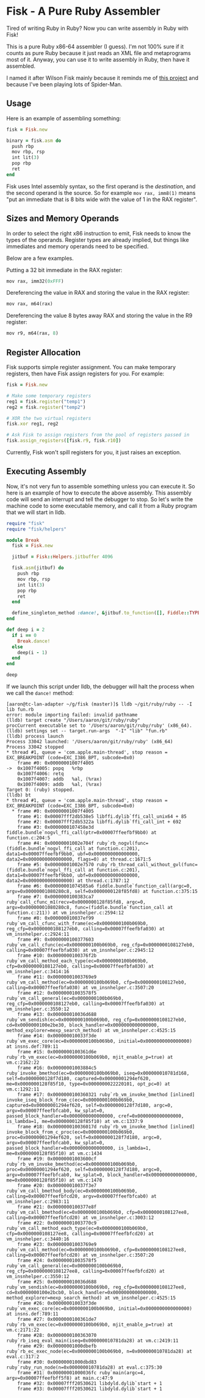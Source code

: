 # Fisk - A Pure Ruby Assembler

Tired of writing Ruby in Ruby?  Now you can write assembly in Ruby with Fisk!

This is a pure Ruby x86-64 assembler (I guess).  I'm not 100% sure if it counts
as pure Ruby because it just reads an XML file and metaprograms most of it.
Anyway, you can use it to write assembly in Ruby, then have it assembled.

I named it after Wilson Fisk mainly because it reminds me of [this
project](https://github.com/seattlerb/wilson) and because I've been playing
lots of Spider-Man.

## Usage

Here is an example of assembling something:

```ruby
fisk = Fisk.new

binary = fisk.asm do
  push rbp
  mov rbp, rsp
  int lit(3)
  pop rbp
  ret
end
```

Fisk uses Intel assembly syntax, so the first operand is the *destination*, and
the second operand is the source.  So for example `mov rax, imm8(1)` means "put
an immediate that is 8 bits wide with the value of 1 in the RAX register".

## Sizes and Memory Operands

In order to select the right x86 instruction to emit, Fisk needs to know the
types of the operands.  Register types are already implied, but things like
immediates and memory operands need to be specified.

Below are a few examples.

Putting a 32 bit immediate in the RAX register:

```ruby
mov rax, imm32(0xFFF)
```

Dereferencing the value in RAX and storing the value in the RAX register:

```ruby
mov rax, m64(rax)
```

Dereferencing the value 8 bytes away RAX and storing the value in the R9 register:

```ruby
mov r9, m64(rax, 8)
```

## Register Allocation

Fisk supports simple register assignment.  You can make temporary registers,
then have Fisk assign registers for you.  For example:

```ruby
fisk = Fisk.new

# Make some temporary registers
reg1 = fisk.register("temp1")
reg2 = fisk.register("temp2")

# XOR the two virtual registers
fisk.xor reg1, reg2

# Ask Fisk to assign registers from the pool of registers passed in
fisk.assign_registers([fisk.r9, fisk.r10])
```

Currently, Fisk won't spill registers for you, it just raises an exception.

## Executing Assembly

Now, it's not very fun to assemble something unless you can execute it.  So
here is an example of how to execute the above assembly.  This assembly code
will send an interrupt and tell the debugger to stop.  So let's write the
machine code to some executable memory, and call it from a Ruby program that we
will start in lldb.

```ruby
require "fisk"
require "fisk/helpers"

module Break
  fisk = Fisk.new

  jitbuf = Fisk::Helpers.jitbuffer 4096

  fisk.asm(jitbuf) do
    push rbp
    mov rbp, rsp
    int lit(3)
    pop rbp
    ret
  end

  define_singleton_method :dance!, &jitbuf.to_function([], Fiddle::TYPE_VOID)
end

def deep i = 2
  if i == 0
    Break.dance!
  else
    deep(i - 1)
  end
end

deep
```

If we launch this script under lldb, the debugger will halt the process when we call the `dance!` method:

```
[aaron@tc-lan-adapter ~/g/fisk (master)]$ lldb ~/git/ruby/ruby -- -I lib fun.rb
error: module importing failed: invalid pathname
(lldb) target create "/Users/aaron/git/ruby/ruby"
procCurrent executable set to '/Users/aaron/git/ruby/ruby' (x86_64).
(lldb) settings set -- target.run-args  "-I" "lib" "fun.rb"
(lldb) process launch
Process 33042 launched: '/Users/aaron/git/ruby/ruby' (x86_64)
Process 33042 stopped
* thread #1, queue = 'com.apple.main-thread', stop reason = EXC_BREAKPOINT (code=EXC_I386_BPT, subcode=0x0)
    frame #0: 0x00000001007f4005
->  0x1007f4005: popq   %rbp
    0x1007f4006: retq   
    0x1007f4007: addb   %al, (%rax)
    0x1007f4009: addb   %al, (%rax)
Target 0: (ruby) stopped.
(lldb) bt
* thread #1, queue = 'com.apple.main-thread', stop reason = EXC_BREAKPOINT (code=EXC_I386_BPT, subcode=0x0)
  * frame #0: 0x00000001007f4005
    frame #1: 0x00007fff2db538e5 libffi.dylib`ffi_call_unix64 + 85
    frame #2: 0x00007fff2db5322a libffi.dylib`ffi_call_int + 692
    frame #3: 0x0000000107458e3d fiddle.bundle`nogvl_ffi_call(ptr=0x00007ffeefbf9bb0) at function.c:204:5
    frame #4: 0x00000001002e704f ruby`rb_nogvl(func=(fiddle.bundle`nogvl_ffi_call at function.c:201), data1=0x00007ffeefbf9bb0, ubf=0x0000000000000000, data2=0x0000000000000000, flags=0) at thread.c:1671:5
    frame #5: 0x00000001002e7570 ruby`rb_thread_call_without_gvl(func=(fiddle.bundle`nogvl_ffi_call at function.c:201), data1=0x00007ffeefbf9bb0, ubf=0x0000000000000000, data2=0x0000000000000000) at thread.c:1787:12
    frame #6: 0x00000001074585a6 fiddle.bundle`function_call(argc=0, argv=0x00000001080280c8, self=0x0000000128f85fd8) at function.c:375:15
    frame #7: 0x0000000100383ca7 ruby`call_cfunc_m1(recv=0x0000000128f85fd8, argc=0, argv=0x00000001080280c8, func=(fiddle.bundle`function_call at function.c:211)) at vm_insnhelper.c:2594:12
    frame #8: 0x000000010037ef99 ruby`vm_call_cfunc_with_frame(ec=0x0000000100b069b0, reg_cfp=0x0000000108127eb0, calling=0x00007ffeefbfa030) at vm_insnhelper.c:2924:11
    frame #9: 0x0000000100377603 ruby`vm_call_cfunc(ec=0x0000000100b069b0, reg_cfp=0x0000000108127eb0, calling=0x00007ffeefbfa030) at vm_insnhelper.c:2945:12
    frame #10: 0x0000000100376f2b ruby`vm_call_method_each_type(ec=0x0000000100b069b0, cfp=0x0000000108127eb0, calling=0x00007ffeefbfa030) at vm_insnhelper.c:3414:16
    frame #11: 0x00000001003769e9 ruby`vm_call_method(ec=0x0000000100b069b0, cfp=0x0000000108127eb0, calling=0x00007ffeefbfa030) at vm_insnhelper.c:3507:20
    frame #12: 0x00000001003578f5 ruby`vm_call_general(ec=0x0000000100b069b0, reg_cfp=0x0000000108127eb0, calling=0x00007ffeefbfa030) at vm_insnhelper.c:3550:12
    frame #13: 0x000000010036d688 ruby`vm_sendish(ec=0x0000000100b069b0, reg_cfp=0x0000000108127eb0, cd=0x0000000100e2be30, block_handler=0x0000000000000000, method_explorer=mexp_search_method) at vm_insnhelper.c:4525:15
    frame #14: 0x000000010033f3de ruby`vm_exec_core(ec=0x0000000100b069b0, initial=0x0000000000000000) at insns.def:789:11
    frame #15: 0x0000000100361d6e ruby`rb_vm_exec(ec=0x0000000100b069b0, mjit_enable_p=true) at vm.c:2162:22
    frame #16: 0x00000001003884c5 ruby`invoke_bmethod(ec=0x0000000100b069b0, iseq=0x000000010781d168, self=0x0000000128f7d180, captured=0x00000001294ef620, me=0x0000000128f85f10, type=0x0000000022220101, opt_pc=0) at vm.c:1292:11
    frame #17: 0x0000000100360321 ruby`rb_vm_invoke_bmethod [inlined] invoke_iseq_block_from_c(ec=0x0000000100b069b0, captured=0x00000001294ef620, self=0x0000000128f7d180, argc=0, argv=0x00007ffeefbfcab0, kw_splat=0, passed_block_handler=0x0000000000000000, cref=0x0000000000000000, is_lambda=1, me=0x0000000128f85f10) at vm.c:1337:9
    frame #18: 0x000000010036017d ruby`rb_vm_invoke_bmethod [inlined] invoke_block_from_c_proc(ec=0x0000000100b069b0, proc=0x00000001294ef620, self=0x0000000128f7d180, argc=0, argv=0x00007ffeefbfcab0, kw_splat=0, passed_block_handler=0x0000000000000000, is_lambda=1, me=0x0000000128f85f10) at vm.c:1434
    frame #19: 0x00000001003600cf ruby`rb_vm_invoke_bmethod(ec=0x0000000100b069b0, proc=0x00000001294ef620, self=0x0000000128f7d180, argc=0, argv=0x00007ffeefbfcab0, kw_splat=0, block_handler=0x0000000000000000, me=0x0000000128f85f10) at vm.c:1470
    frame #20: 0x000000010037f3e7 ruby`vm_call_bmethod_body(ec=0x0000000100b069b0, calling=0x00007ffeefbfcd20, argv=0x00007ffeefbfcab0) at vm_insnhelper.c:2983:11
    frame #21: 0x0000000100377e8f ruby`vm_call_bmethod(ec=0x0000000100b069b0, cfp=0x0000000108127ee8, calling=0x00007ffeefbfcd20) at vm_insnhelper.c:3003:12
    frame #22: 0x00000001003770c9 ruby`vm_call_method_each_type(ec=0x0000000100b069b0, cfp=0x0000000108127ee8, calling=0x00007ffeefbfcd20) at vm_insnhelper.c:3440:16
    frame #23: 0x00000001003769e9 ruby`vm_call_method(ec=0x0000000100b069b0, cfp=0x0000000108127ee8, calling=0x00007ffeefbfcd20) at vm_insnhelper.c:3507:20
    frame #24: 0x00000001003578f5 ruby`vm_call_general(ec=0x0000000100b069b0, reg_cfp=0x0000000108127ee8, calling=0x00007ffeefbfcd20) at vm_insnhelper.c:3550:12
    frame #25: 0x000000010036d688 ruby`vm_sendish(ec=0x0000000100b069b0, reg_cfp=0x0000000108127ee8, cd=0x0000000100e2bcb0, block_handler=0x0000000000000000, method_explorer=mexp_search_method) at vm_insnhelper.c:4525:15
    frame #26: 0x000000010033f3de ruby`vm_exec_core(ec=0x0000000100b069b0, initial=0x0000000000000000) at insns.def:789:11
    frame #27: 0x0000000100361de7 ruby`rb_vm_exec(ec=0x0000000100b069b0, mjit_enable_p=true) at vm.c:2171:22
    frame #28: 0x0000000100363070 ruby`rb_iseq_eval_main(iseq=0x000000010781da28) at vm.c:2419:11
    frame #29: 0x00000001000dbefb ruby`rb_ec_exec_node(ec=0x0000000100b069b0, n=0x000000010781da28) at eval.c:317:2
    frame #30: 0x00000001000dbd83 ruby`ruby_run_node(n=0x000000010781da28) at eval.c:375:30
    frame #31: 0x00000001000036fc ruby`main(argc=4, argv=0x00007ffeefbff5f8) at main.c:47:9
    frame #32: 0x00007fff20530621 libdyld.dylib`start + 1
    frame #33: 0x00007fff20530621 libdyld.dylib`start + 1
```
